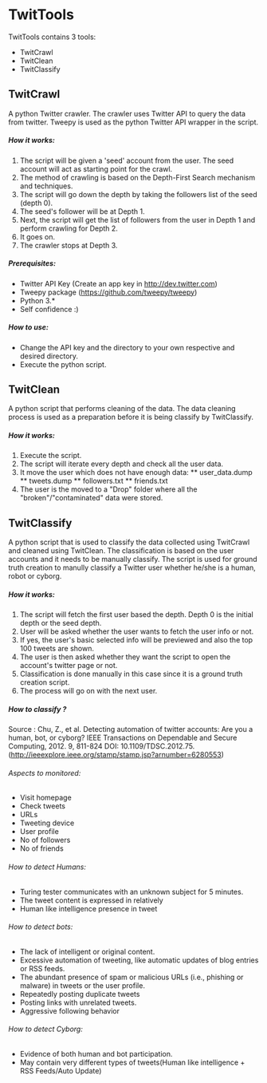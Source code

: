 # TwitTools
TwitTools contains 3 tools: 
* TwitCrawl
* TwitClean
* TwitClassify

## TwitCrawl
A python Twitter crawler. The crawler uses Twitter API to query the data from twitter. Tweepy is used as the python Twitter API wrapper in the script.

##### How it works:
1. The script will be given a 'seed' account from the user. The seed account will act as starting point for the crawl.
2. The method of crawling is based on the Depth-First Search mechanism and techniques.
3. The script will go down the depth by taking the followers list of the seed (depth 0).
4. The seed's follower will be at Depth 1.
5. Next, the script will get the list of followers from the user in Depth 1 and perform crawling for Depth 2.
6. It goes on.
7. The crawler stops at Depth 3.

##### Prerequisites:
* Twitter API Key (Create an app key in http://dev.twitter.com)
* Tweepy package (https://github.com/tweepy/tweepy)
* Python 3.*
* Self confidence :)

##### How to use:
* Change the API key and the directory to your own respective and desired directory.
* Execute the python script.

## TwitClean
A python script that performs cleaning of the data. The data cleaning process is used as a preparation before it is being classify by TwitClassify.

##### How it works:
1. Execute the script.
3. The script will iterate every depth and check all the user data.
2. It move the user which does not have enough data:
** user_data.dump
** tweets.dump
** followers.txt
** friends.txt
3. The user is the moved to a "Drop" folder where all the "broken"/"contaminated" data were stored.

## TwitClassify
A python script that is used to classify the data collected using TwitCrawl and cleaned using TwitClean. The classification is based on the user accounts and it needs to be manually classify. The script is used for ground truth creation to manully classify a Twitter user whether he/she is a human, robot or cyborg.

##### How it works:
1. The script will fetch the first user based the depth. Depth 0 is the initial depth or the seed depth.
2. User will be asked whether the user wants to fetch the user info or not.
3. If yes, the user's basic selected info will be previewed and also the top 100 tweets are shown.
4. The user is then asked whether they want the script to open the account's twitter page or not.
5. Classification is done manually in this case since it is a ground truth creation script.
6. The process will go on with the next user.

##### How to *classify* ?
Source : Chu, Z., et al. Detecting automation of twitter accounts: Are you a human, bot, or cyborg? IEEE Transactions on Dependable and Secure Computing, 2012. 9, 811-824 DOI: 10.1109/TDSC.2012.75.
(http://ieeexplore.ieee.org/stamp/stamp.jsp?arnumber=6280553)

###### Aspects to monitored:
* Visit homepage
* Check tweets
* URLs
* Tweeting device
* User profile
* No of followers
* No of friends


###### How to detect Humans:
* Turing tester communicates with an unknown subject for 5 minutes.
* The tweet content is expressed in relatively
* Human like intelligence presence in tweet

###### How to detect bots:
* The lack of intelligent or original content.
* Excessive automation of tweeting, like automatic updates of blog entries or RSS feeds.
* The abundant presence of spam or malicious URLs (i.e., phishing or malware) in tweets or the user profile.
* Repeatedly posting duplicate tweets
* Posting links with unrelated tweets.
* Aggressive following behavior

###### How to detect Cyborg:
* Evidence of both human and bot participation.
* May contain very different types of tweets(Human like intelligence + RSS Feeds/Auto Update)

 

